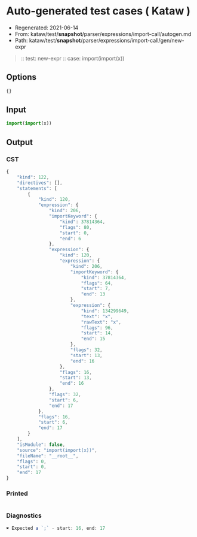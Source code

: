# Auto-generated test cases ( Kataw )
- Regenerated: 2021-06-14
- From: kataw/test/__snapshot__/parser/expressions/import-call/autogen.md
- Path: kataw/test/__snapshot__/parser/expressions/import-call/gen/new-expr
> :: test: new-expr
> :: case: import(import(x))
## Options

`````js
{}
`````
## Input

`````js
import(import(x))
`````
## Output

### CST

```javascript
{
    "kind": 122,
    "directives": [],
    "statements": [
        {
            "kind": 120,
            "expression": {
                "kind": 206,
                "importKeyword": {
                    "kind": 37814364,
                    "flags": 80,
                    "start": 0,
                    "end": 6
                },
                "expression": {
                    "kind": 120,
                    "expression": {
                        "kind": 206,
                        "importKeyword": {
                            "kind": 37814364,
                            "flags": 64,
                            "start": 7,
                            "end": 13
                        },
                        "expression": {
                            "kind": 134299649,
                            "text": "x",
                            "rawText": "x",
                            "flags": 96,
                            "start": 14,
                            "end": 15
                        },
                        "flags": 32,
                        "start": 13,
                        "end": 16
                    },
                    "flags": 16,
                    "start": 13,
                    "end": 16
                },
                "flags": 32,
                "start": 6,
                "end": 17
            },
            "flags": 16,
            "start": 6,
            "end": 17
        }
    ],
    "isModule": false,
    "source": "import(import(x))",
    "fileName": "__root__",
    "flags": 0,
    "start": 0,
    "end": 17
}
```

### Printed

```javascript

```

### Diagnostics

```javascript
✖ Expected a `;` - start: 16, end: 17

```

